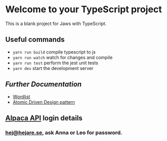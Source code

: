 # Welcome to your TypeScript project

This is a blank project for Jaws with TypeScript.

## Useful commands

* `yarn run build`   compile typescript to js
* `yarn run watch`   watch for changes and compile
* `yarn run test`    perform the jest unit tests
* `yarn dev`         start the development server

## _Further Documentation_

- [Wordlist](docs/wordlist.md)
- [Atomic Driven Design pattern](docs/adr.md)


## [Alpaca API](https://broker-app.alpaca.markets/dev) login details
### hej@hejare.se, ask Anna or Leo for password. 
